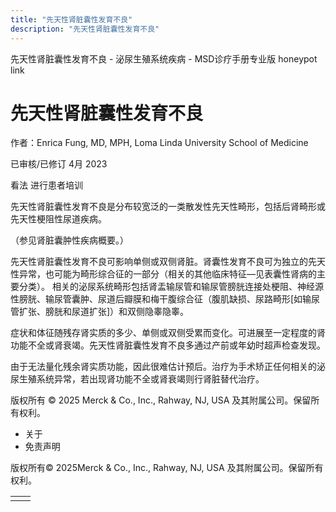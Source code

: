 ```yaml
---
title: "先天性肾脏囊性发育不良"
description: "先天性肾脏囊性发育不良"
---
```


﻿先天性肾脏囊性发育不良 \- 泌尿生殖系统疾病 \- MSD诊疗手册专业版 honeypot link

# 先天性肾脏囊性发育不良

作者：Enrica Fung, MD, MPH, Loma Linda University School of Medicine

已审核/已修订 4月 2023

看法 进行患者培训

先天性肾脏囊性发育不良是分布较宽泛的一类散发性先天性畸形，包括后肾畸形或先天性梗阻性尿道疾病。

（参见肾脏囊肿性疾病概要。）

先天性肾脏囊性发育不良可影响单侧或双侧肾脏。肾囊性发育不良可为独立的先天性异常，也可能为畸形综合征的一部分（相关的其他临床特征—见表囊性肾病的主要分类）。 相关的泌尿系统畸形包括肾盂输尿管和输尿管膀胱连接处梗阻、神经源性膀胱、输尿管囊肿、尿道后瓣膜和梅干腹综合征（腹肌缺损、尿路畸形\[如输尿管扩张、膀胱和尿道扩张\]）和双侧隐睾隐睾。

症状和体征随残存肾实质的多少、单侧或双侧受累而变化。可进展至一定程度的肾功能不全或肾衰竭。先天性肾脏囊性发育不良多通过产前或年幼时超声检查发现。

由于无法量化残余肾实质功能，因此很难估计预后。治疗为手术矫正任何相关的泌尿生殖系统异常，若出现肾功能不全或肾衰竭则行肾脏替代治疗。



版权所有 © 2025
Merck & Co., Inc., Rahway, NJ, USA 及其附属公司。保留所有权利。

- 关于
- 免责声明

版权所有© 2025Merck & Co., Inc., Rahway, NJ, USA 及其附属公司。保留所有权利。

|     |     |
| --- | --- |
|  |  |